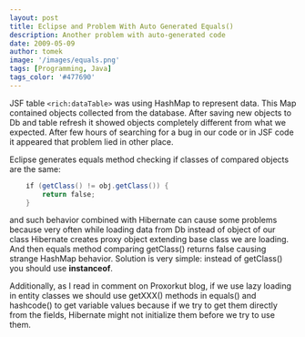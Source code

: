 ```yaml
---
layout: post
title: Eclipse and Problem With Auto Generated Equals()
description: Another problem with auto-generated code
date: 2009-05-09
author: tomek
image: '/images/equals.png'
tags: [Programming, Java]
tags_color: '#477690'
---
```


JSF table `<rich:dataTable>` was using HashMap to represent data. This Map contained objects collected from the 
database. After saving new objects to Db and table refresh it showed objects completely different from what we expected. 
After few hours of searching for a bug in our code or in JSF code it appeared that problem lied in other place.

Eclipse generates equals method checking if classes of compared objects are the same:

```java
    іf (getClass() != obϳ.getClass()) {
        return fаlse;
    }
```

and such behavior combined with Hibernate can cause some problems because very often while loading data from 
Db instead of object of our class Hibernate creates proxy object extending base class we are loading. 
And then equals method comparing getClass() returns false causing strange HashMap behavior. Solution is very simple: 
instead of getClass() you should use **instanceof**.

Additionally, as I read in comment on Proxorkut blog, if we use lazy loading in entity classes we should use 
getXXX() methods in equals() and hashcode() to get variable values because if we try to get them directly 
from the fields, Hibernate might not initialize them before we try to use them.